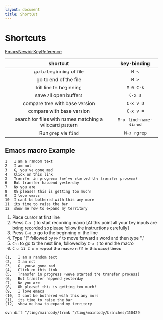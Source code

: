 ```yaml
---
layout: document
title: ShortCut
---
```

# Shortcuts
[EmacsNewbieKeyReference](http://emacswiki.org/emacs/EmacsNewbieKeyReference)

| shortcut | key-binding |
|:--------:|:-----------:|
| go to beginning of file | `M <` |
| go to end of the file | `M >` |
| kill line to beginning | `M 0 C-k` |
| save all open buffers | `C-x s` |
| compare tree with base version | `C-x v D` |
| compare with base version | `C-x v =`|
| search for files with names matching a wildcard pattern | `M-x find-name-dired` |
| Run `grep` via `find` | `M-x rgrep` |
## Emacs macro Example
~~~
1   I am a random text
2   I am not
3   G, you've gone mad
4   Click on this link
5   Transfer in progress (we've started the transfer process)
6   But transfer happend yesterday
7   No you are
8   Oh please! this is getting too much!
9   I love emacs
10  I cant be bothered with this any more
11  its time to raise the bar
12  show me how to expand my territory
~~~
1. Place cursor at first line
2. Press `C-x (` to start recording macro [At this point all your key inputs are being recorded so please follow the instructions carefully]
3. Press `C-a` to go to the beginning of the line
4. Type "(" followed by `M-f` to move forward a word and then type ","
5. `C-n` to go to the next line, followed by `C-x )` to end the macro
6. `C-u 11 C-x e` repeat the macro n (11 in this case) times

~~~
(1,   I am a random text
(2,   I am not
(3,   G, youve gone mad
(4,   Click on this link
(5,   Transfer in progress (weve started the transfer process)
(6,   But transfer happend yesterday
(7,   No you are
(8,   Oh please! this is getting too much!
(9,   I love emacs
(10,  I cant be bothered with this any more
(11,  its time to raise the bar
(12,  show me how to expand my territory
~~~



`svn diff ^/ting/mainbody/trunk ^/ting/mainbody/branches/150429`

